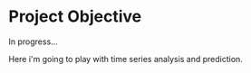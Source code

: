 # Project Objective

In progress...

Here i'm going to play with time series analysis and prediction.